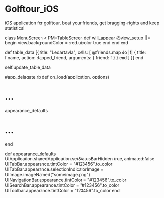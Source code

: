 Golftour_iOS
============
iOS application for golftour, beat your friends, get bragging-rights and keep statistics!


class MenuScreen < PM::TableScreen
  def will_appear
    @view_setup ||= begin
      view.backgroundColor = :red.uicolor
      true
    end
  end
end


def table_data
  [{
    title: "Ledartavla",
    cells: [
      @friends.map do |f|
        { title: f.name, action: :tapped_friend, arguments: { friend: f } }
      end
    ]
  }]
end

self.update_table_data


#app_delagate.rb
def on_load(application, options)
  # ...
  appearance_defaults
  # ...
end

def appearance_defaults
  UIApplication.sharedApplication.setStatusBarHidden true, animated:false
  UITabBar.appearance.tintColor = "#123456".to_color
  UITabBar.appearance.selectionIndicatorImage = UIImage.imageNamed("someimage.png")
  UINavigationBar.appearance.tintColor = "#123456".to_color
  UISearchBar.appearance.tintColor = "#123456".to_color
  UIToolbar.appearance.tintColor = "123456".to_color
end